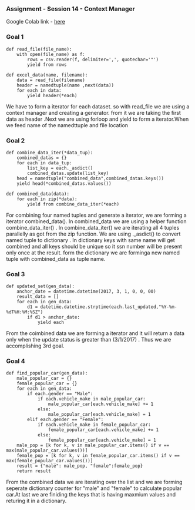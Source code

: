 ### Assignment - Session 14 - Context Manager

Google Colab link - [here](https://colab.research.google.com/drive/1LmQqN6XqAfef4nJ0014kBKswD_sMo96o?usp=sharing)

### Goal 1

```
def read_file(file_name):
    with open(file_name) as f:
        rows = csv.reader(f, delimiter=',', quotechar='"')
        yield from rows

def excel_data(name, filename):
    data = read_file(filename)
    header = namedtuple(name ,next(data))
    for each in data:
        yield header(*each)
```
We have to form a iterator for each dataset. so with read_file we are using a context manager and creating a generator. from it we are taking the first data as header .Next we are using forloop and yield to form a iterator.When we feed name of the namedttuple and file location 

### Goal 2

```
def combine_data_iter(*data_tup):
    combined_datas = {}    
    for each in data_tup:        
        list_key = each._asdict()        
        combined_datas.update(list_key)        
    head = namedtuple("combined_data",combined_datas.keys())
    yield head(*combined_datas.values())

def combined_data(data):
    for each in zip(*data):
        yield from combine_data_iter(*each)
```

For combining four named tuples and generate a iterator, we are forming a iterator combined_data(). In combined_data we are using a helper function combine_data_iter() . In combine_data_iter() we are iterating all 4 tuples parallelly as got from the zip function. We are using ._asdict() to convert named tuple to dictionary . In dictionary keys with same name will get combined and all keys should be unique so it ssn number will be present only once at the result. form the dictionary we are forminga new named tuple with combined_data as tuple name.


### Goal 3

```
def updated_set(gen_data):
    anchor_date = datetime.datetime(2017, 3, 1, 0, 0, 00)
    result_data = []
    for each in gen_data:
        d1 = datetime.datetime.strptime(each.last_updated,"%Y-%m-%dT%H:%M:%SZ")
        if d1 > anchor_date:            
            yield each
```

From the coimbined data we are forming a iterator and it will return a data only when the update status is greater than (3/1/2017) . Thus we are accomplishing 3rd goal.


### Goal 4

```
def find_popular_car(gen_data):
    male_popular_car = {}
    female_popular_car = {}
    for each in gen_data:
        if each.gender == "Male":
            if each.vehicle_make in male_popular_car:
                male_popular_car[each.vehicle_make] += 1
            else:
                male_popular_car[each.vehicle_make] = 1
        elif each.gender == "Female":
            if each.vehicle_make in female_popular_car:
                female_popular_car[each.vehicle_make] += 1
            else:
                female_popular_car[each.vehicle_make] = 1    
    male_pop = [k for k, v in male_popular_car.items() if v == max(male_popular_car.values())]
    female_pop = [k for k, v in female_popular_car.items() if v == max(female_popular_car.values())]
    result = {"male": male_pop, "female":female_pop}    
    return result
```

From the combined data we are iterating over the list and we are forming seperate dictionary counter for "male" and "female" to calculate popular car.At last we are finiding the keys that is having maxmium values and returing it in a dictionary. 
